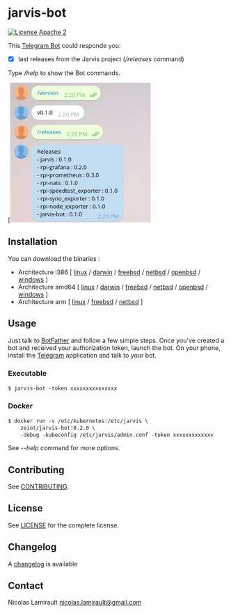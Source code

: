 # jarvis-bot

[![License Apache 2][badge-license]](LICENSE)

This [Telegram Bot](https://core.telegram.org/bots/api) could responde you:

* [x] last releases from the Jarvis project (*/releases* command)


Type */help* to show the Bot commands.


[![Screenshot](jarvis-bot-0.1.0.png)

## Installation

You can download the binaries :

* Architecture i386 [ [linux](https://bintray.com/artifact/download/zeiot/jarvis/jarvis_bot-0.2.0_linux_386) / [darwin](https://bintray.com/artifact/download/zeiot/jarvis/jarvis_bot-0.2.0_darwin_386) / [freebsd](https://bintray.com/artifact/download/zeiot/jarvis/jarvis_bot-0.2.0_freebsd_386) / [netbsd](https://bintray.com/artifact/download/zeiot/jarvis/jarvis_bot-0.2.0_netbsd_386) / [openbsd](https://bintray.com/artifact/download/zeiot/jarvis/jarvis_bot-0.2.0_openbsd_386) / [windows](https://bintray.com/artifact/download/zeiot/jarvis/jarvis_bot-0.2.0_windows_386.exe) ]
* Architecture amd64 [ [linux](https://bintray.com/artifact/download/zeiot/jarvis/jarvis_bot-0.2.0_linux_amd64) / [darwin](https://bintray.com/artifact/download/zeiot/jarvis/jarvis_bot-0.2.0_darwin_amd64) / [freebsd](https://bintray.com/artifact/download/zeiot/jarvis/jarvis_bot-0.2.0_freebsd_amd64) / [netbsd](https://bintray.com/artifact/download/zeiot/jarvis/jarvis_bot-0.2.0_netbsd_amd64) / [openbsd](https://bintray.com/artifact/download/zeiot/jarvis/jarvis_bot-0.2.0_openbsd_amd64) / [windows](https://bintray.com/artifact/download/zeiot/jarvis/jarvis_bot-0.2.0_windows_amd64.exe) ]
* Architecture arm [ [linux](https://bintray.com/artifact/download/zeiot/jarvis/jarvis_bot-0.2.0_linux_arm) / [freebsd](https://bintray.com/artifact/download/zeiot/jarvis/jarvis_bot-0.2.0_freebsd_arm) / [netbsd](https://bintray.com/artifact/download/zeiot/jarvis/jarvis_bot-0.2.0_netbsd_arm) ]


## Usage

Just talk to [BotFather](https://telegram.me/botfather) and follow a few simple steps. Once you've created a bot and received your authorization token, launch the bot.
On your phone, install the [Telegram](https://play.google.com/store/apps/details?id=org.telegram.messenger) application and talk to your bot.

### Executable

    $ jarvis-bot -token xxxxxxxxxxxxxxx

### Docker

    $ docker run -v /etc/kubernetes:/etc/jarvis \
        zeiot/jarvis-bot:0.2.0 \
        -debug -kubeconfig /etc/jarvis/admin.conf -token xxxxxxxxxxxxx


See *--help* command for more options.


## Contributing

See [CONTRIBUTING](CONTRIBUTING.md).


## License

See [LICENSE](LICENSE) for the complete license.


## Changelog

A [changelog](ChangeLog.md) is available


## Contact

Nicolas Lamirault <nicolas.lamirault@gmail.com>

[badge-license]: https://img.shields.io/badge/license-Apache2-green.svg?style=flat

